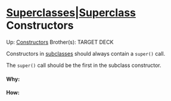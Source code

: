 # [Superclasses|Superclass](superclasses|superclass) Constructors

Up: [Constructors](constructors)
Brother(s):
TARGET DECK

Constructors in [subclasses](subclasses) should always contain a `super()` call.

The `super()` call should be the first in the subclass constructor.






































#### Why:
#### How:









